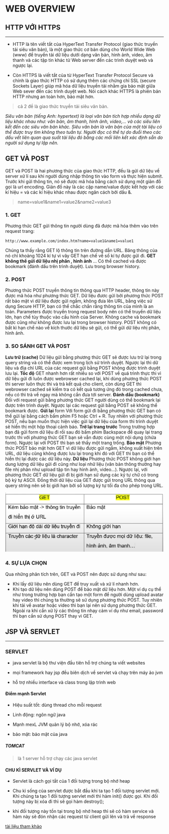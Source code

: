 # WEB OVERVIEW

## HTTP VỚI HTTPS

---

- HTTP là tên viết tắt của HyperText Transfer Protocol (giao thức truyền tải siêu văn bản), là một giao thức cơ bản dùng cho World Wide Web (www) để truyền tải dữ liệu dưới dạng văn bản, hình ảnh, video, âm thanh và các tập tin khác từ Web server đến các trình duyệt web và ngược lại.

- Còn HTTPS là viết tắt của từ HyperText Transfer Protocol Secure và chính là giao thức HTTP có sử dụng thêm các chứng chỉ SSL (secure Sockets Layer) giúp mã hóa dữ liệu truyền tải nhằm gia bảo mật giữa Web sever đến các trình duyệt web. Nói cách khác HTTPS là phiên bản HTTP nhưng an toàn hơn, bảo mật hơn.

> cả 2 đề là giao thức truyền tải siêu văn bản.

*Siêu văn bản (tiếng Anh: hypertext) là loại văn bản tích hợp nhiều dạng dữ liệu khác nhau như: văn bản, âm thanh, hình ảnh, video,... và các siêu liên kết đến các siêu văn bản khác. Siêu văn bản là văn bản của một tài liệu có thể được truy tìm không theo tuần tự. Người đọc có thể tự do đuổi theo các dấu vết liên quan qua suốt tài liệu đó bằng các mối liên kết xác định sẵn do người sử dụng tự lập nên.*

## GET VÀ POST

 GET và POST là hai phương thức của giao thức HTTP, đều là gửi dữ liệu về server xử lí sau khi người dùng nhập thông tin vào form và thực hiện submit. Trước khi gửi thông tin, nó sẽ được mã hóa bằng cách sử dụng một giản đồ gọi là url encoding. Giản đồ này là các cặp name/value được kết hợp với các kí hiệu = và các kí hiệu khác nhau được ngăn cách bởi dấu &.

>name=value1&name1=value2&name2=value3 

### 1. GET
Phương thức GET gửi thông tin người dùng đã được mã hóa thêm vào trên request trang:

```
http://www.example.com/index.htm?name=value1&name1=value1
```
Chúng ta thấy rằng GET lộ thông tin trên đường dẫn URL. Băng thông của nó chỉ khoảng 1024 kí tự vì vây GET hạn chế về số kí tự được gửi đi. **GET không thể gửi dữ liệu nhị phân , hình ảnh** ... Có thể cached và được bookmark (đánh dấu trên trình duyệt). Lưu trong browser history.

### 2. POST

Phương thức POST truyền thông tin thông qua HTTP header, thông tin này được mã hóa như phương thức GET. Dữ liệu đươc gửi bởi phương thức POST rất bảo mật vì dữ liệu được gửi ngầm, không đưa lên URL, bằng việc sử dụng Secure HTTP, bạn có thể chắc chắn rằng thông tin của mình là an toàn. Parameters được truyền trong request body nên có thể truyền dữ liệu lớn, hạn chế tùy thuộc vào cấu hình của Server. Không cache và bookmark được cũng như không được lưu lại trong browser history. POST không có bất kì hạn chế nào về kích thước dữ liệu sẽ gửi, có thể gửi dữ liệu nhị phân, hình ảnh.

### 3. SO SÁNH GET VÀ POST

**Lưu trữ (cache)** Dữ liệu gửi bằng phương thức GET sẽ được lưu trữ lại trong query string và có thể được xem trong lịch sử trình duyệt. Ngược lại thì dữ liệu và địa chỉ URL của các request gửi bằng POST không được trình duyệt lưu lại. **Tốc độ** GET nhanh hơn rất nhiều so với POST về quá trình thực thi vì dữ liệu gửi đi luôn được webrowser cached lại, khi dùng phương thức POST thì server luôn thực thi và trả kết quả cho client, còn dùng GET thì webrowser cached sẽ kiểm tra có kết quả tương ứng đó trong cached chưa, nếu có thì trả về ngay mà không cần đưa tới server. **Đánh dấu (bookmark)** Đối với request gửi bằng phương thức GET người dùng có thể bookmark lại được trên trình duyệt. Ngược lại các request gửi bằng POST sẽ không thể bookmark được. **Gửi lại** form Với form gửi đi bằng phương thức GET bạn có thể gửi lại bằng cách bấm phím F5 hoặc Ctrl + R. Tuy nhiên với phương thức POST, nếu bạn muốn thực hiện việc gửi lại dữ liệu của form thì trình duyệt sẽ hiển thị một hộp thoại cảnh báo. **Trở lại trang trước** Trong trường hợp bạn đã gửi form dữ liệu đi rồi sau đó bấm phím Backspace để quay lại trang trước thì với phương thức GET bạn sẽ vẫn được cùng một nội dụng (chứa form). Ngược lại với POST thì bạn sẽ thấy một trang trống. **Bảo mật** Phương thức POST bảo mật hơn GET vì dữ liệu được gửi ngầm, không xuất hiện trên URL, dữ liệu cũng không được lưu lại trong khi đó với GET thì bạn có thể hiển thị lại được các dữ liệu này. **Dữ liệu** Phương thức POST không giới hạn dung lượng dữ liệu gửi đi cũng như loại nhữ liệu (văn bản thông thường hay file nhị phân như upload tập tin hay hình ảnh, video...). Ngược lại, với phương thức GET dữ liệu gửi đi bị giới hạn sử dụng các ký tự chữ có trong bộ ký tự ASCII. Đồng thời dữ liệu của GET được gửi trong URL thông qua query string nên sẽ bị giới hạn bởi số lượng ký tự tối đa cho phép trong URL.

![Alt text](image-1.png)

### 4. SỰ LỰA CHỌN

Qua những phân tích trên, GET và POST nên được sử dụng như sau:

- Khi lấy dữ liệu nên dùng GET để truy xuất và xử lí nhanh hơn.
- Khi tạo dữ liệu nên dùng POST để bảo mật dữ liệu hơn. Một ví dụ cụ thể như trong trường hợp bạn cần tạo một form để người dùng upload avatar hay video thì chúng ta thường sẽ sử dụng phương thức POST. Tuy nhiên khi tải về avatar hoặc video thì bạn lại nên sử dụng phương thức GET. Ngoài ra khi cần xử lý các thông tin nhạy cảm ví dụ như email, password thì bạn cần sử dụng POST thay vì GET.

## JSP VÀ SERVLET

---

### SERVLET

- java servlet là bộ thư viện đầu tiên hỗ trợ chúng ta viết websites

- mọi framework hay jsp đều biên dịch về servlet và chạy trên máy ảo jvm

- hỗ trợ nhiều interface và class trong lập trình web

#### Điểm mạnh Servlet

- Hiệu suất tốt: dùng thread cho mỗi request

- Linh động: ngôn ngữ java

- Mạnh mexL JVM quản lý bộ nhớ, xóa rác

- bảo mật: bảo mật của java

##### TOMCAT

> là 1 server hỗ trợ chạy các java servlet

#### CHU KÌ SERVLET VÀ VÍ DỤ

- Servlet là cách gọi tắt của 1 đối tượng trong bộ nhớ heap

- Chu kì sống của servlet được bắt đầu khi ta tạo 1 đối tượng servlet mới. Khi chúng ta tạo 1 đối tượng servlet mới thì hàm init() được gọi. Khi đối tượng này bị xóa đi thì sẽ gọi hàm destroy();

- khi đối tượng này tồn tại trong bộ nhớ heap thì sẽ có hàm service và hàm này sẽ đón nhận các request từ client gửi lên và trả về response

[tài liệu tham khảo](https://www.youtube.com/watch?v=I-OjMUFw0_0&list=PLsfLgp1K1xQ53rzo7vo2dKamBu0bj7lkv&index=3)

